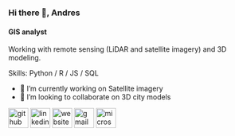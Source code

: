 ### Hi there 👋, Andres
#### GIS analyst
Working with remote sensing (LiDAR and satellite imagery) and 3D modeling.

Skills: Python / R / JS / SQL

- 🔭 I’m currently working on Satellite imagery 
- 👯 I’m looking to collaborate on 3D city models 


[<img src='https://cdn.jsdelivr.net/npm/simple-icons@3.0.1/icons/github.svg' alt='github' height='40'>](https://github.com/https://github.com/AndresKasekamp)  [<img src='https://cdn.jsdelivr.net/npm/simple-icons@3.0.1/icons/linkedin.svg' alt='linkedin' height='40'>](https://www.linkedin.com/in/https://www.linkedin.com/in/andres-kasekamp-a226b2198//)  [<img src='https://cdn.jsdelivr.net/npm/simple-icons@3.0.1/icons/icloud.svg' alt='website' height='40'>](3d.maaamet.ee/kaart)  [<img src='https://cdn.jsdelivr.net/npm/simple-icons@3.0.1/icons/gmail.svg' alt='gmail' height='40'>](andreskasekamp@gmail.com)  [<img src='https://cdn.jsdelivr.net/npm/simple-icons@3.0.1/icons/microsoftoutlook.svg' alt='microsoftoutlook' height='40'>](Andres.Kasekamp@maaamet.ee)  

